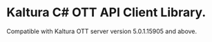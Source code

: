 # Kaltura C# OTT API Client Library.
Compatible with Kaltura OTT server version 5.0.1.15905 and above.
